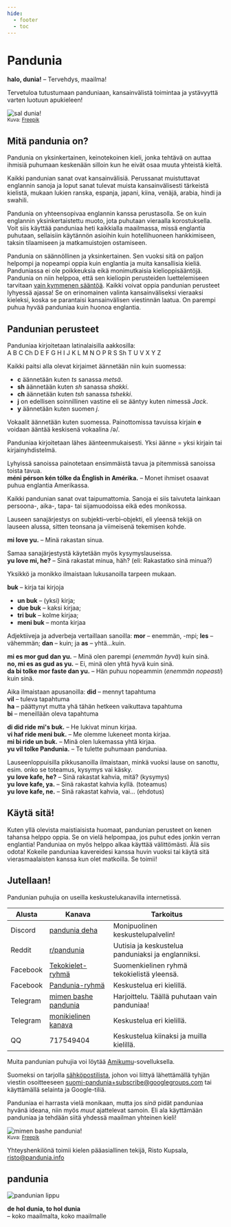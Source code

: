 ```yaml
---
hide:
  - footer
  - toc
---
```


# Pandunia

**halo, dunia!**
– Tervehdys, maailma!

Tervetuloa tutustumaan panduniaan,
kansainvälistä toimintaa ja ystävyyttä varten luotuun apukieleen!

![](http://www.pandunia.info/grafe/halo_dunia.png "sal dunia!")  
<small>Kuva: [Freepik](http://www.freepik.com)</small>

## Mitä pandunia on?

Pandunia on yksinkertainen, keinotekoinen kieli,
jonka tehtävä on auttaa ihmisiä puhumaan keskenään
silloin kun he eivät osaa muuta yhteistä kieltä.

Kaikki pandunian sanat ovat kansainvälisiä.
Perussanat muistuttavat englannin sanoja
ja loput sanat tulevat muista kansainvälisesti tärkeistä kielistä,
mukaan lukien ranska, espanja, japani, kiina, venäjä, arabia, hindi ja swahili.

Pandunia on yhteensopivaa englannin kanssa perustasolla.
Se on kuin englannin yksinkertaistettu muoto, jota puhutaan vieraalla korostuksella.
Voit siis käyttää panduniaa heti kaikkialla maailmassa, missä englantia puhutaan,
sellaisiin käytännön asioihin kuin hotellihuoneen hankkimiseen, taksin tilaamiseen ja matkamuistojen ostamiseen.

Pandunia on säännöllinen ja yksinkertainen.
Sen vuoksi sitä on paljon helpompi ja nopeampi oppia kuin englantia ja muita kansallisia kieliä.
Panduniassa ei ole poikkeuksia eikä monimutkaisia kielioppisääntöjä.
Pandunia on niin helppoa, että sen kieliopin perusteiden luettelemiseen tarvitaan [vain kymmenen sääntöä](B01_baze_kanun.md).
Kaikki voivat oppia pandunian perusteet lyhyessä ajassa!
Se on erinomainen valinta kansainväliseksi vieraaksi kieleksi, koska se parantaisi kansainvälisen viestinnän laatua.
On parempi puhua hyvää panduniaa kuin huonoa englantia.

## Pandunian perusteet

Panduniaa kirjoitetaan latinalaisilla aakkosilla:  
A B C Ch D E F G H I J K L M N O P R S Sh T U V X Y Z

Kaikki paitsi alla olevat kirjaimet äännetään niin kuin suomessa:

- **c** äännetään kuten _ts_ sanassa _metsä_.
- **sh** äännetään kuten _sh_ sanassa _shakki_.
- **ch** äännetään kuten _tsh_ sanassa _tshekki_.
- **j** on edellisen soinnillinen vastine eli se ääntyy kuten nimessä _Jack_.
- **y** äännetään kuten suomen *j*.

Vokaalit äännetään kuten suomessa.
Painottomissa tavuissa kirjain **e** voidaan ääntää keskisenä vokaalina /ə/.

Panduniaa kirjoitetaan lähes äänteenmukaisesti.
Yksi äänne = yksi kirjain tai kirjainyhdistelmä.

Lyhyissä sanoissa painotetaan ensimmäistä tavua ja pitemmissä sanoissa toista tavua.  
**méni pérson kén tólke da Énglish in Amérika.**
– Monet ihmiset osaavat puhua englantia Amerikassa.

Kaikki pandunian sanat ovat taipumattomia.
Sanoja ei siis taivuteta lainkaan persoona-, aika-, tapa- tai sijamuodoissa eikä edes monikossa.

Lauseen sanajärjestys on subjekti–verbi–objekti,
eli yleensä tekijä on lauseen alussa, sitten teonsana ja viimeisenä tekemisen kohde.

**mi love yu.**
– Minä rakastan sinua.

Samaa sanajärjestystä käytetään myös kysymyslauseissa.  
**yu love mi, he?**
– Sinä rakastat minua, häh? (eli: Rakastatko sinä minua?)

Yksikkö ja monikko ilmaistaan lukusanoilla tarpeen mukaan.

**buk**
– kirja tai kirjoja  
- **un buk**
  – (yksi) kirja;
- **due buk**
  – kaksi kirjaa;
- **tri buk**
  – kolme kirjaa;
- **meni buk**
  – monta kirjaa

Adjektiiveja ja adverbeja vertaillaan sanoilla:
**mor**
– enemmän, -mpi;
**les**
– vähemmän;
**dan**
– kuin; ja
**as**
– yhtä...kuin.

**mi es mor gud dan yu.**
– Minä olen parempi (_enemmän hyvä_) kuin sinä.  
**no, mi es as gud as yu.**
– Ei, minä olen yhtä hyvä kuin sinä.  
**da bi tolke mor faste dan yu.**
– Hän puhuu nopeammin (_enemmän nopeasti_) kuin sinä.

Aika ilmaistaan apusanoilla:
**did**
– mennyt tapahtuma  
**vil**
– tuleva tapahtuma  
**ha**
– päättynyt mutta yhä tähän hetkeen vaikuttava tapahtuma  
**bi**
– meneillään oleva tapahtuma

**di did ride mi's buk.**
– He lukivat minun kirjaa.  
**vi haf ride meni buk.**
– Me olemme lukeneet monta kirjaa.  
**mi bi ride un buk.**
– Minä olen lukemassa yhtä kirjaa.  
**yu vil tolke Pandunia.**
– Te tulette puhumaan panduniaa.

Lauseenloppuisilla pikkusanoilla ilmaistaan, minkä vuoksi lause on sanottu,
esim. onko se toteamus, kysymys vai käsky.  
**yu love kafe, he?**
– Sinä rakastat kahvia, mitä? (kysymys)  
**yu love kafe, ya.**
– Sinä rakastat kahvia kyllä. (toteamus)  
**yu love kafe, ne.**
– Sinä rakastat kahvia, vai... (ehdotus)

## Käytä sitä!

Kuten yllä olevista maistiaisista huomaat, pandunian perusteet on kenen tahansa helppo oppia.
Se on vielä helpompaa, jos puhut edes jonkin verran englantia!
Panduniaa on myös helppo alkaa käyttää välittömästi.
Älä siis odota!
Kokeile panduniaa kavereidesi kanssa huvin vuoksi tai käytä sitä vierasmaalaisten kanssa kun olet matkoilla.
Se toimii!

## Jutellaan!

Pandunian puhujia on useilla keskustelukanavilla internetissä.

| Alusta   | Kanava | Tarkoitus |
|----------|---------|---------|
| Discord  | [pandunia deha](https://discord.gg/CgZ6nUpj) | Monipuolinen keskustelupalvelin! |
| Reddit   | [r/pandunia](https://www.reddit.com/r/pandunia/) | Uutisia ja keskustelua panduniaksi ja englanniksi. |
| Facebook | [Tekokielet-ryhmä](http://www.facebook.com/groups/tekokielet) | Suomenkielinen ryhmä tekokielistä yleensä. |
| Facebook | [Pandunia-ryhmä](http://www.facebook.com/groups/pandunia) | Keskustelua eri kielillä. |
| Telegram | [mimen bashe pandunia](https://t.me/joinchat/AAAAAENlKqzlMtGkrmf5rg) | Harjoittelu. Täällä puhutaan vain panduniaa! |
| Telegram | [monikielinen kanava](https://t.me/pandunia_grupe) | Keskustelua eri kielillä. |
| QQ       | 717549404 | Keskustelua kiinaksi ja muilla kielillä. |

Muita pandunian puhujia voi löytää [Amikumu](https://amikumu.com/)-sovelluksella.

Suomeksi on tarjolla [sähköpostilista](https://groups.google.com/forum/?hl=fi&fromgroups=#!forum/suomi-pandunia),
johon voi liittyä lähettämällä tyhjän viestin osoitteeseen suomi-pandunia+subscribe@googlegroups.com tai käyttämällä selainta ja Google-tiliä.

Panduniaa ei harrasta vielä monikaan,
mutta jos _sinä_ pidät panduniaa hyvänä ideana, niin myös _muut_ ajattelevat samoin.
Eli ala käyttämään panduniaa ja tehdään siitä yhdessä maailman yhteinen kieli!

![](http://www.pandunia.info/grafe/mome_loga_pandunia.png "mimen bashe pandunia!")  
<small>Kuva: [Freepik](http://www.freepik.com)</small>

Yhteyshenkilönä toimii kielen pääasiallinen tekijä, Risto Kupsala, [risto@pandunia.info](mailto:risto@pandunia.info)

## pandunia

![](http://www.pandunia.info/grafe/bandera.png "pandunian lippu")

**de hol dunia, to hol dunia**  
– koko maailmalta, koko maailmalle
